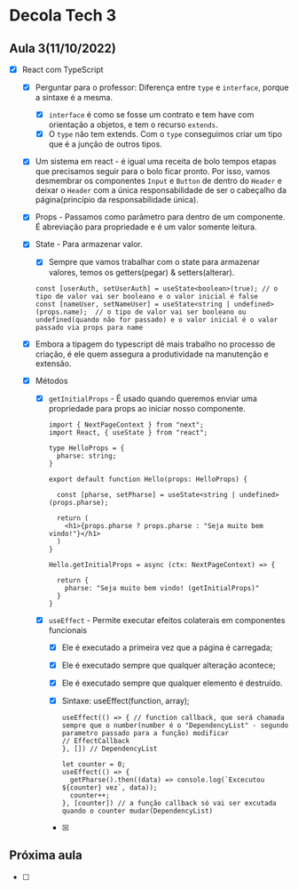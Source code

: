 # Decola Tech 3

## Aula 3(11/10/2022)

- [x] React com TypeScript
  - [x] Perguntar para o professor: Diferença entre `type` e `interface`, porque a sintaxe é a mesma.
    - [x] `interface` é como se fosse um contrato e tem have com orientação a objetos, e tem o recurso `extends`.
    - [x] O `type` não tem extends. Com o `type` conseguimos criar um tipo que é a junção de outros tipos.

  - [x] Um sistema em react - é igual uma receita de bolo tempos etapas que precisamos seguir para o bolo ficar pronto. Por isso, vamos desmembrar os componentes `Input` e `Button` de dentro do `Header` e deixar o `Header` com a única responsabilidade de ser o cabeçalho da página(princípio da responsabilidade única).

  - [x] Props - Passamos como parâmetro para dentro de um componente. É abreviação para propriedade e é um valor somente leitura.

  - [x] State - Para armazenar valor.
    - [x] Sempre que vamos trabalhar com o state para armazenar valores, temos os getters(pegar) & setters(alterar).

    ``` TSX
    const [userAuth, setUserAuth] = useState<boolean>(true); // o tipo de valor vai ser booleano e o valor inicial é false
    const [nameUser, setNameUser] = useState<string | undefined>(props.name);  // o tipo de valor vai ser booleano ou undefined(quando não for passado) e o valor inicial é o valor passado via props para name
    ```

  - [x] Embora a tipagem do typescript dê mais trabalho no processo de criação, é ele quem assegura a produtividade na manutenção e extensão.

  - [x] Métodos
    - [x] `getInitialProps` - É usado quando queremos enviar uma propriedade para props ao iniciar nosso componente.

      ``` TSX
      import { NextPageContext } from "next";
      import React, { useState } from "react";

      type HelloProps = {
        pharse: string;
      }

      export default function Hello(props: HelloProps) {

        const [pharse, setPharse] = useState<string | undefined>(props.pharse);

        return (
          <h1>{props.pharse ? props.pharse : "Seja muito bem vindo!"}</h1>
        )
      }

      Hello.getInitialProps = async (ctx: NextPageContext) => {

        return {
          pharse: "Seja muito bem vindo! (getInitialProps)"
        }
      }
      ```

    - [x] `useEffect` - Permite executar efeitos colaterais em componentes funcionais
      - [x] Ele é executado a primeira vez que a página é carregada;
      - [x] Ele é executado sempre que qualquer alteração acontece;
      - [x] Ele é executado sempre que qualquer elemento é destruído.

      - [x] Sintaxe: useEffect(function, array);

        ``` TSX
        useEffect(() => { // function callback, que será chamada sempre que o number(number é o "DependencyList" - segundo parametro passado para a função) modificar
        // EffectCallback
        }, []) // DependencyList
        ```

        ``` TSX
        let counter = 0;
        useEffect(() => {
          getPharse().then((data) => console.log(`Excecutou ${counter} vez`, data));
          counter++;
        }, [counter]) // a função callback só vai ser excutada quando o counter mudar(DependencyList)
        ```

      - [x]

## Próxima aula

- [ ]
